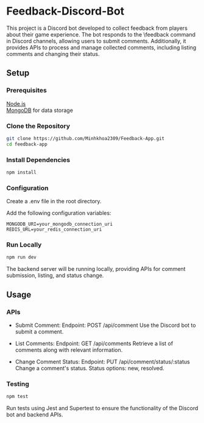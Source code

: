 # Feedback-Discord-Bot
This project is a Discord bot developed to collect feedback from players about their game experience. The bot responds to the \feedback command in Discord channels, allowing users to submit comments. Additionally, it provides APIs to process and manage collected comments, including listing comments and changing their status.

## Setup

### Prerequisites
[Node.js](https://nodejs.org/en)  
[MongoDB](https://www.mongodb.com/) for data storage  
### Clone the Repository
```bash
git clone https://github.com/Minhkhoa2309/Feedback-App.git
cd feedback-app
```

### Install Dependencies
```bash
npm install
```
### Configuration
Create a .env file in the root directory.

Add the following configuration variables:
```env
MONGODB_URI=your_mongodb_connection_uri
REDIS_URL=your_redis_connection_uri
```
### Run Locally
```bash
npm run dev
```
The backend server will be running locally, providing APIs for comment submission, listing, and status change.

## Usage
### APIs
- Submit Comment:
Endpoint: POST /api/comment
Use the Discord bot to submit a comment.

- List Comments:
Endpoint: GET /api/comments
Retrieve a list of comments along with relevant information.  


- Change Comment Status:
Endpoint: PUT /api/comment/status/:status
Change a comment's status. Status options: new, resolved.
### Testing
```bash
npm test
```
Run tests using Jest and Supertest to ensure the functionality of the Discord bot and backend APIs.